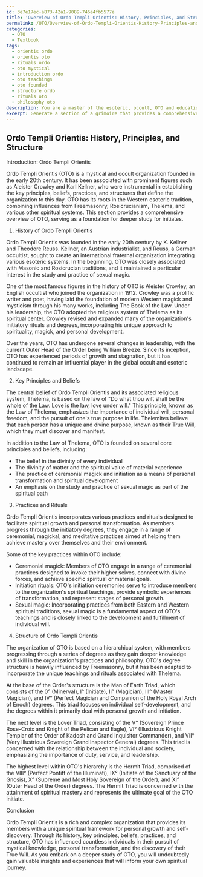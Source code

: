 ```yaml
---
id: 3e7e17ec-a873-42a1-9089-746e4fb5577e
title: 'Overview of Ordo Templi Orientis: History, Principles, and Structure'
permalink: /OTO/Overview-of-Ordo-Templi-Orientis-History-Principles-and-Structure/
categories:
  - OTO
  - Textbook
tags:
  - orientis ordo
  - orientis oto
  - rituals ordo
  - oto mystical
  - introduction ordo
  - oto teachings
  - oto founded
  - structure ordo
  - rituals oto
  - philosophy oto
description: You are a master of the esoteric, occult, OTO and education, you have written many textbooks on the subject in ways that provide students with rich and deep understanding of the subject. You are being asked to write textbook-like sections on a topic and you do it with full context, explainability, and reliability in accuracy to the true facts of the topic at hand, in a textbook style that a student would easily be able to learn from, in a rich, engaging, and contextual way. Always include relevant context (such as formulas and history), related concepts, and in a way that someone can gain deep insights from.
excerpt: Generate a section of a grimoire that provides a comprehensive overview of Ordo Templi Orientis (OTO), including its history, key principles, beliefs, practices, and structure. This section should provide a rich understanding of the occult organization and serve as a foundation for a deeper study of OTO for initiates.
---
```


## Ordo Templi Orientis: History, Principles, and Structure

Introduction: Ordo Templi Orientis

Ordo Templi Orientis (OTO) is a mystical and occult organization founded in the early 20th century. It has been associated with prominent figures such as Aleister Crowley and Karl Kellner, who were instrumental in establishing the key principles, beliefs, practices, and structures that define the organization to this day. OTO has its roots in the Western esoteric tradition, combining influences from Freemasonry, Rosicrucianism, Thelema, and various other spiritual systems. This section provides a comprehensive overview of OTO, serving as a foundation for deeper study for initiates.

1. History of Ordo Templi Orientis

Ordo Templi Orientis was founded in the early 20th century by K. Kellner and Theodore Reuss. Kellner, an Austrian industrialist, and Reuss, a German occultist, sought to create an international fraternal organization integrating various esoteric systems. In the beginning, OTO was closely associated with Masonic and Rosicrucian traditions, and it maintained a particular interest in the study and practice of sexual magic.

One of the most famous figures in the history of OTO is Aleister Crowley, an English occultist who joined the organization in 1912. Crowley was a prolific writer and poet, having laid the foundation of modern Western magick and mysticism through his many works, including The Book of the Law. Under his leadership, the OTO adopted the religious system of Thelema as its spiritual center. Crowley revised and expanded many of the organization's initiatory rituals and degrees, incorporating his unique approach to spirituality, magick, and personal development.

Over the years, OTO has undergone several changes in leadership, with the current Outer Head of the Order being William Breeze. Since its inception, OTO has experienced periods of growth and stagnation, but it has continued to remain an influential player in the global occult and esoteric landscape.

2. Key Principles and Beliefs

The central belief of Ordo Templi Orientis and its associated religious system, Thelema, is based on the law of "Do what thou wilt shall be the whole of the Law. Love is the law, love under will." This principle, known as the Law of Thelema, emphasizes the importance of individual will, personal freedom, and the pursuit of one's true purpose in life. Thelemites believe that each person has a unique and divine purpose, known as their True Will, which they must discover and manifest.

In addition to the Law of Thelema, OTO is founded on several core principles and beliefs, including:

- The belief in the divinity of every individual
- The divinity of matter and the spiritual value of material experience
- The practice of ceremonial magick and initiation as a means of personal transformation and spiritual development
- An emphasis on the study and practice of sexual magic as part of the spiritual path

3. Practices and Rituals

Ordo Templi Orientis incorporates various practices and rituals designed to facilitate spiritual growth and personal transformation. As members progress through the initiatory degrees, they engage in a range of ceremonial, magickal, and meditative practices aimed at helping them achieve mastery over themselves and their environment.

Some of the key practices within OTO include:

- Ceremonial magick: Members of OTO engage in a range of ceremonial practices designed to invoke their higher selves, connect with divine forces, and achieve specific spiritual or material goals.
- Initiation rituals: OTO's initiation ceremonies serve to introduce members to the organization's spiritual teachings, provide symbolic experiences of transformation, and represent stages of personal growth.
- Sexual magic: Incorporating practices from both Eastern and Western spiritual traditions, sexual magic is a fundamental aspect of OTO's teachings and is closely linked to the development and fulfillment of individual will.

4. Structure of Ordo Templi Orientis

The organization of OTO is based on a hierarchical system, with members progressing through a series of degrees as they gain deeper knowledge and skill in the organization's practices and philosophy. OTO's degree structure is heavily influenced by Freemasonry, but it has been adapted to incorporate the unique teachings and rituals associated with Thelema.

At the base of the Order's structure is the Man of Earth Triad, which consists of the 0° (Minerval), I° (Initiate), II° (Magician), III° (Master Magician), and IV° (Perfect Magician and Companion of the Holy Royal Arch of Enoch) degrees. This triad focuses on individual self-development, and the degrees within it primarily deal with personal growth and initiation.

The next level is the Lover Triad, consisting of the V° (Sovereign Prince Rose-Croix and Knight of the Pelican and Eagle), VI° (Illustrious Knight Templar of the Order of Kadosh and Grand Inquisitor Commander), and VII° (Very Illustrious Sovereign Grand Inspector General) degrees. This triad is concerned with the relationship between the individual and society, emphasizing the importance of duty, service, and leadership.

The highest level within OTO's hierarchy is the Hermit Triad, comprised of the VIII° (Perfect Pontiff of the Illuminati), IX° (Initiate of the Sanctuary of the Gnosis), X° (Supreme and Most Holy Sovereign of the Order), and XI° (Outer Head of the Order) degrees. The Hermit Triad is concerned with the attainment of spiritual mastery and represents the ultimate goal of the OTO initiate.

Conclusion

Ordo Templi Orientis is a rich and complex organization that provides its members with a unique spiritual framework for personal growth and self-discovery. Through its history, key principles, beliefs, practices, and structure, OTO has influenced countless individuals in their pursuit of mystical knowledge, personal transformation, and the discovery of their True Will. As you embark on a deeper study of OTO, you will undoubtedly gain valuable insights and experiences that will inform your own spiritual journey.
